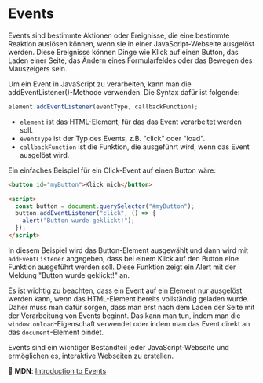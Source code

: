 # Events

Events sind bestimmte Aktionen oder Ereignisse, die eine bestimmte Reaktion auslösen können, wenn sie in einer JavaScript-Webseite ausgelöst werden. Diese Ereignisse können Dinge wie Klick auf einen Button, das Laden einer Seite, das Ändern eines Formularfeldes oder das Bewegen des Mauszeigers sein.

Um ein Event in JavaScript zu verarbeiten, kann man die addEventListener()-Methode verwenden. Die Syntax dafür ist folgende:

```javascript
element.addEventListener(eventType, callbackFunction);
```

- `element` ist das HTML-Element, für das das Event verarbeitet werden soll.
- `eventType` ist der Typ des Events, z.B. "click" oder "load".
- `callbackFunction` ist die Funktion, die ausgeführt wird, wenn das Event ausgelöst wird.

Ein einfaches Beispiel für ein Click-Event auf einen Button wäre:

```html
<button id="myButton">Klick mich</button>

<script>
  const button = document.querySelector("#myButton");
  button.addEventListener("click", () => {
    alert("Button wurde geklickt!");
  });
</script>
```

In diesem Beispiel wird das Button-Element ausgewählt und dann wird mit `addEventListener` angegeben, dass bei einem Klick auf den Button eine Funktion ausgeführt werden soll. Diese Funktion zeigt ein Alert mit der Meldung "Button wurde geklickt!" an.

Es ist wichtig zu beachten, dass ein Event auf ein Element nur ausgelöst werden kann, wenn das HTML-Element bereits vollständig geladen wurde. Daher muss man dafür sorgen, dass man erst nach dem Laden der Seite mit der Verarbeitung von Events beginnt. Das kann man tun, indem man die `window.onload`-Eigenschaft verwendet oder indem man das Event direkt an das `document`-Element bindet.

Events sind ein wichtiger Bestandteil jeder JavaScript-Webseite und ermöglichen es, interaktive Webseiten zu erstellen.

📖 **MDN**: [Introduction to Events](https://developer.mozilla.org/en-US/docs/Learn/JavaScript/Building_blocks/Events)
